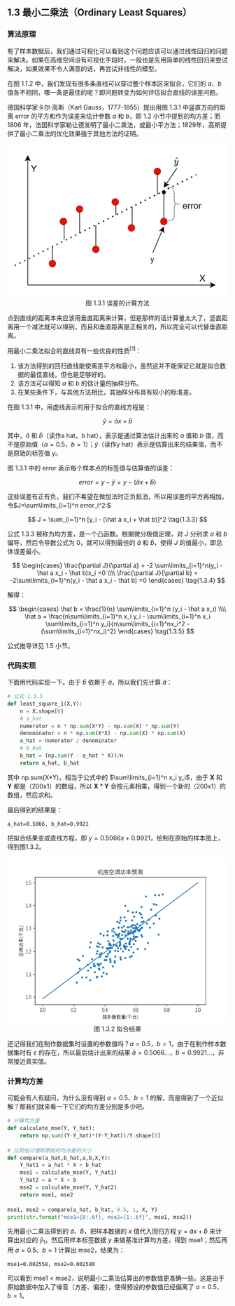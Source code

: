 ## 1.3 最小二乘法（Ordinary Least Squares）

### 算法原理

有了样本数据后，我们通过可视化可以看到这个问题应该可以通过线性回归的问题来解决。如果在高维空间没有可视化手段时，一般也是先用简单的线性回归来尝试解决，如果效果不令人满意的话，再尝试非线性的模型。

在图 1.1.2 中，我们发现有很多条直线可以穿过整个样本区来拟合，它们的 $a、b$ 值各不相同，哪一条是最佳的呢？即问题转变为如何评估拟合直线的误差问题。

德国科学家卡尔·高斯（Karl Gauss，1777-1855）提出用图 1.3.1 中竖直方向的距离 error 的平方和作为误差来估计参数 $a$ 和 $b$，即 1.2 小节中提到的均方差；而 1806 年，法国科学家勒让德发明了最小二乘法，或最小平方法；1829年，高斯提供了最小二乘法的优化效果强于其他方法的证明。

<img src="./images/1-3-1.png" />
<center>图 1.3.1 误差的计算方法</center>

点到直线的距离本来应该用垂直距离来计算，但是那样的话计算量太大了，竖直距离用一个减法就可以得到，而且和垂直距离是正相关的，所以完全可以代替垂直距离。

用最小二乘法拟合的直线具有一些优良的性质$^{[1]}$：

1. 该方法得到的回归直线能使离差平方和最小，虽然这并不能保证它就是拟合数据的最佳直线，但也是足够好的。
2. 该方法可以得知 $a$ 和 $b$ 的估计量的抽样分布。
3. 在某些条件下，与其他方法相比，其抽样分布具有较小的标准差。

在图 1.3.1 中，用虚线表示的用于拟合的直线方程是：

$$
\hat y = \hat a x + \hat b \tag{1.3.1}
$$

其中，$\hat a$ 和 $\hat b$（读作a hat，b hat），表示是通过算法估计出来的 $a$ 值和 $b$ 值，而不是原始值（$a=0.5$，$b=1$）；$\hat y$（读作y hat）表示是估算出来的结果值，而不是原始的标签值 $y$。

图 1.3.1 中的 error 表示每个样本点的标签值与估算值的误差：

$$
error = y - \hat{y}=y -  (\hat a x + \hat b) \tag{1.3.2}
$$

这些误差有正有负，我们不希望在做加法时正负抵消，所以用误差的平方再相加，
令$J=\sum\limits_{i=1}^n error_i^2:$

$$
J = \sum_{i=1}^n [y_i -  (\hat a x_i + \hat b)]^2 \tag{1.3.3}
$$

公式 1.3.3 被称为均方差，是一个凸函数。根据微分极值定理，对 $J$ 分别求 $a$ 和 $b$ 偏导，然后令导数公式为 0，就可以得到最佳的 $\hat a$ 和 $\hat b$，使得 $J$ 的值最小，即总体误差最小。

$$
\begin{cases}
\frac{\partial J}{\partial a} = -2 \sum\limits_{i=1}^n(y_i - \hat a x_i - \hat b)x_i =0
\\\\
\frac{\partial J}{\partial b} = -2\sum\limits_{i=1}^n(y_i - \hat a x_i - \hat b) =0
\end{cases}
\tag{1.3.4}
$$

解得：

$$
\begin{cases}
\hat b = \frac{1}{n} \sum\limits_{i=1}^n (y_i - \hat a x_i)
\\\\
\hat a = \frac{n\sum\limits_{i=1}^n x_i y_i - \sum\limits_{i=1}^n x_i \sum\limits_{i=1}^n y_i}{n\sum\limits_{i=1}^nx_i^2 - (\sum\limits_{i=1}^nx_i)^2}
\end{cases}
\tag{1.3.5}
$$

公式推导详见 1.5 小节。


### 代码实现

下面用代码实现一下。由于 $\hat{b}$ 依赖于 $\hat{a}$，所以我们先计算 $\hat{a}$：

```Python
# 公式 1.3.5
def least_square_1(X,Y):
    n = X.shape[0]
    # a_hat
    numerator = n * np.sum(X*Y) - np.sum(X) * np.sum(Y)
    denominator = n * np.sum(X*X) - np.sum(X) * np.sum(X)
    a_hat = numerator / denominator
    # b_hat
    b_hat = (np.sum(Y - a_hat * X))/n
    return a_hat, b_hat
```

其中 np.sum(X\*Y)，相当于公式中的 $\sum\limits_{i=1}^n x_i y_i$，由于 $\boldsymbol{X}$ 和 $\boldsymbol{Y}$ 都是（200x1）的数组，所以 $\boldsymbol{X}*\boldsymbol{Y}$ 会按元素相乘，得到一个新的（200x1）的数组，然后求和。

最后得到的结果是：

```
a_hat=0.5066, b_hat=0.9921
```
把拟合结果变成直线方程，即 $y=0.5066x+0.9921$，绘制在原始的样本图上，得到图1.3.2。

<img src="./images/1-3-2.png" />
<center>图 1.3.2 拟合结果</center>

还记得我们在制作数据集时设置的参数值吗？$a=0.5$，$b=1$，由于在制作样本数据集时有 $\varepsilon$ 的存在，所以最后估计出来的结果 $\hat a=0.5066...$，$\hat b=0.9921...$，非常接近真实值。

### 计算均方差

可能会有人有疑问，为什么没有得到 $a=0.5、b=1$ 的解，而是得到了一个近似解？那我们就来看一下它们的均方差分别是多少吧。

```Python
# 计算均方差
def calculate_mse(Y, Y_hat):
    return np.sum((Y-Y_hat)*(Y-Y_hat))/Y.shape[0]

# 比较估计值和原始的均方差的大小
def compare(a_hat,b_hat,a,b,X,Y):
    Y_hat1 = a_hat * X + b_hat
    mse1 = calculate_mse(Y, Y_hat1)
    Y_hat2 = a * X + b
    mse2 = calculate_mse(Y, Y_hat2)
    return mse1, mse2

mse1, mse2 = compare(a_hat, b_hat, 0.5, 1, X, Y)
print(str.format("mse1={0:.6f}, mse2={1:.6f}", mse1, mse2))
```
先用最小二乘法得到的 $\hat{a}、\hat{b}$，把样本数据的 $x$ 值代入回归方程 $y=\hat{a}x+\hat{b}$ 来计算出对应的 $\hat{y}_1$，然后用样本标签数据 $y$ 来做基准计算均方差，得到 mse1；然后再用 $a=0.5、b=1$ 计算出 mse2，结果为：

```
mse1=0.002558, mse2=0.002580
```

可以看到 mse1 < mse2，说明最小二乘法估算出的参数值更准确一些。这是由于原始数据中加入了噪音（方差、偏差），使得预设的参数值已经偏离了 $a=0.5、b=1$。


